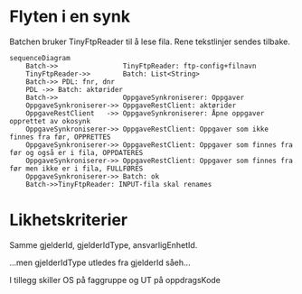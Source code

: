 # Flyten i en synk

Batchen bruker TinyFtpReader til å lese fila. Rene tekstlinjer sendes tilbake. 

```mermaid
sequenceDiagram
    Batch->>                TinyFtpReader: ftp-config+filnavn
    TinyFtpReader->>        Batch: List<String>
    Batch->> PDL: fnr, dnr
    PDL ->> Batch: aktørider
    Batch->>                OppgaveSynkroniserer: Oppgaver
    OppgaveSynkroniserer->> OppgaveRestClient: aktørider
    OppgaveRestClient   ->> OppgaveSynkroniserer: Åpne oppgaver opprettet av okosynk
    OppgaveSynkroniserer->> OppgaveRestClient: Oppgaver som ikke finnes fra før, OPPRETTES
    OppgaveSynkroniserer->> OppgaveRestClient: Oppgaver som finnes fra før og også er i fila, OPPDATERES
    OppgaveSynkroniserer->> OppgaveRestClient: Oppgaver som finnes fra før men ikke er i fila, FULLFØRES
    OppgaveSynkroniserer->> Batch: ok
    Batch->>TinyFtpReader: INPUT-fila skal renames
```

# Likhetskriterier
Samme gjelderId, gjelderIdType, ansvarligEnhetId.

...men gjelderIdType utledes fra gjelderId såeh...

I tillegg skiller 
OS på faggruppe og
UT på oppdragsKode
